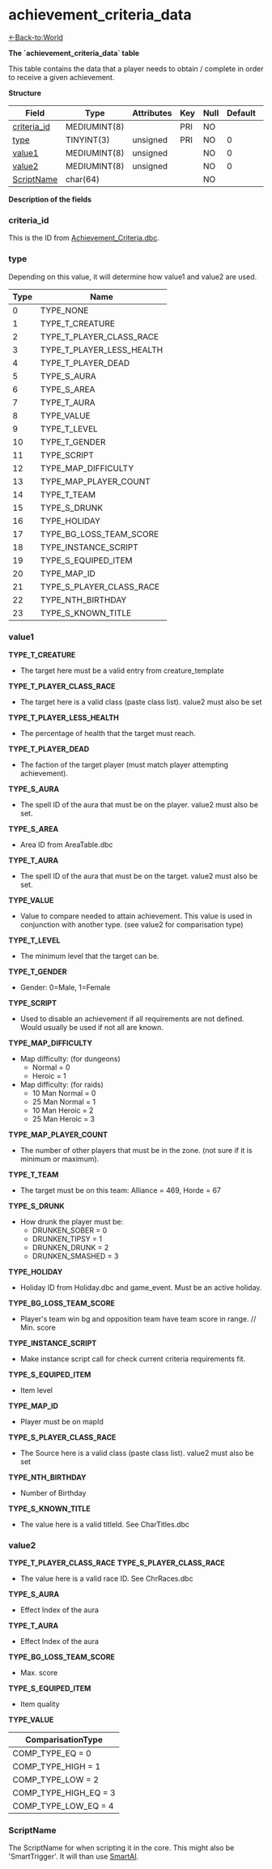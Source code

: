# achievement\_criteria\_data

[<-Back-to:World](database-world.md)

**The \`achievement\_criteria\_data\` table**

This table contains the data that a player needs to obtain / complete in order to receive a given achievement.

**Structure**

| Field            | Type         | Attributes | Key | Null | Default | Extra | Comment |
|------------------|--------------|------------|-----|------|---------|-------|---------|
| [criteria_id][1] | MEDIUMINT(8) |            | PRI | NO   |         |       |         |
| [type][2]        | TINYINT(3)   | unsigned   | PRI | NO   | 0       |       |         |
| [value1][3]      | MEDIUMINT(8) | unsigned   |     | NO   | 0       |       |         |
| [value2][4]      | MEDIUMINT(8) | unsigned   |     | NO   | 0       |       |         |
| [ScriptName][5]  | char(64)     |            |     | NO   |         |       |         |

[1]: #criteria_id
[2]: #type
[3]: #value1
[4]: #value2
[5]: #scriptname

**Description of the fields**

### criteria\_id

This is the ID from [Achievement\_Criteria.dbc](Achievement+Criteria).

### type

Depending on this value, it will determine how value1 and value2 are used.

| Type | Name                      |
|------|---------------------------|
| 0    | TYPE_NONE                 |
| 1    | TYPE_T_CREATURE           |
| 2    | TYPE_T_PLAYER_CLASS_RACE  |
| 3    | TYPE_T_PLAYER_LESS_HEALTH |
| 4    | TYPE_T_PLAYER_DEAD        |
| 5    | TYPE_S_AURA               |
| 6    | TYPE_S_AREA               |
| 7    | TYPE_T_AURA               |
| 8    | TYPE_VALUE                |
| 9    | TYPE_T_LEVEL              |
| 10   | TYPE_T_GENDER             |
| 11   | TYPE_SCRIPT               |
| 12   | TYPE_MAP_DIFFICULTY       |
| 13   | TYPE_MAP_PLAYER_COUNT     |
| 14   | TYPE_T_TEAM               |
| 15   | TYPE_S_DRUNK              |
| 16   | TYPE_HOLIDAY              |
| 17   | TYPE_BG_LOSS_TEAM_SCORE   |
| 18   | TYPE_INSTANCE_SCRIPT      |
| 19   | TYPE_S_EQUIPED_ITEM       |
| 20   | TYPE_MAP_ID               |
| 21   | TYPE_S_PLAYER_CLASS_RACE  |
| 22   | TYPE_NTH_BIRTHDAY         |
| 23   | TYPE_S_KNOWN_TITLE        |

### value1

**TYPE\_T\_CREATURE**

-   The target here must be a valid entry from creature\_template

**TYPE\_T\_PLAYER\_CLASS\_RACE**

-   The target here is a valid class (paste class list). value2 must also be set

**TYPE\_T\_PLAYER\_LESS\_HEALTH**

-   The percentage of health that the target must reach.

**TYPE\_T\_PLAYER\_DEAD**

-   The faction of the target player (must match player attempting achievement).

**TYPE\_S\_AURA**

-   The spell ID of the aura that must be on the player. value2 must also be set.

**TYPE\_S\_AREA**

-   Area ID from AreaTable.dbc

**TYPE\_T\_AURA**

-   The spell ID of the aura that must be on the target. value2 must also be set.

**TYPE\_VALUE**

-   Value to compare needed to attain achievement. This value is used in conjunction with another type. (see value2 for comparisation type)

**TYPE\_T\_LEVEL**

-   The minimum level that the target can be.

**TYPE\_T\_GENDER**

-   Gender: 0=Male, 1=Female

**TYPE\_SCRIPT**

-   Used to disable an achievement if all requirements are not defined. Would usually be used if not all are known.

**TYPE\_MAP\_DIFFICULTY**

-   Map difficulty: (for dungeons)
    - Normal = 0
    - Heroic = 1
-   Map difficulty: (for raids)
    - 10 Man Normal = 0
    - 25 Man Normal = 1
    - 10 Man Heroic = 2
    - 25 Man Heroic = 3

**TYPE\_MAP\_PLAYER\_COUNT**

-   The number of other players that must be in the zone. (not sure if it is minimum or maximum).

**TYPE\_T\_TEAM**

-   The target must be on this team: Alliance = 469, Horde = 67

**TYPE\_S\_DRUNK**

-   How drunk the player must be:
    - DRUNKEN\_SOBER = 0
    - DRUNKEN\_TIPSY = 1
    - DRUNKEN\_DRUNK = 2
    - DRUNKEN\_SMASHED = 3

**TYPE\_HOLIDAY**

-   Holiday ID from Holiday.dbc and game\_event. Must be an active holiday.

**TYPE\_BG\_LOSS\_TEAM\_SCORE**

-   Player's team win bg and opposition team have team score in range. // Min. score

**TYPE\_INSTANCE\_SCRIPT**

-   Make instance script call for check current criteria requirements fit.

**TYPE\_S\_EQUIPED\_ITEM**

-   Item level

**TYPE\_MAP\_ID**

-   Player must be on mapId

**TYPE\_S\_PLAYER\_CLASS\_RACE**

-   The Source here is a valid class (paste class list). value2 must also be set
 

**TYPE\_NTH\_BIRTHDAY**

-   Number of Birthday

**TYPE\_S\_KNOWN\_TITLE**

-   The value here is a valid titleId. See CharTitles.dbc

### value2

**TYPE\_T\_PLAYER\_CLASS\_RACE**
**TYPE\_S\_PLAYER\_CLASS\_RACE**

-   The value here is a valid race ID. See ChrRaces.dbc

**TYPE\_S\_AURA**

-   Effect Index of the aura

**TYPE\_T\_AURA**

-   Effect Index of the aura

**TYPE\_BG\_LOSS\_TEAM\_SCORE**

-   Max. score

**TYPE\_S\_EQUIPED\_ITEM**

-   Item quality

**TYPE\_VALUE**

| ComparisationType        |
|--------------------------|
| COMP\_TYPE\_EQ = 0       |
| COMP\_TYPE\_HIGH = 1     |
| COMP\_TYPE\_LOW = 2      |
| COMP\_TYPE\_HIGH\_EQ = 3 |
| COMP\_TYPE\_LOW\_EQ = 4  |

### ScriptName

The ScriptName for when scripting it in the core.
This might also be 'SmartTrigger'. It will than use [SmartAI](smart_scripts).
